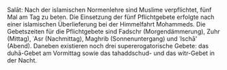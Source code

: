 Salāt: Nach der islamischen Normenlehre sind Muslime verpflichtet, fünf Mal am Tag zu beten. Die Einsetzung der fünf Pflichtgebete erfolgte nach einer islamischen Überlieferung bei der Himmelfahrt Mohammeds. Die Gebetszeiten für die Pflichtgebete sind Fadschr (Morgendämmerung), Zuhr (Mittag), ʿAsr (Nachmittag), Maghrib (Sonnenuntergang) und ʿIschā'  (Abend). Daneben existieren noch drei supererogatorische Gebete: das duhā-Gebet am Vormittag sowie das tahaddschud- und das witr-Gebet in der Nacht.
